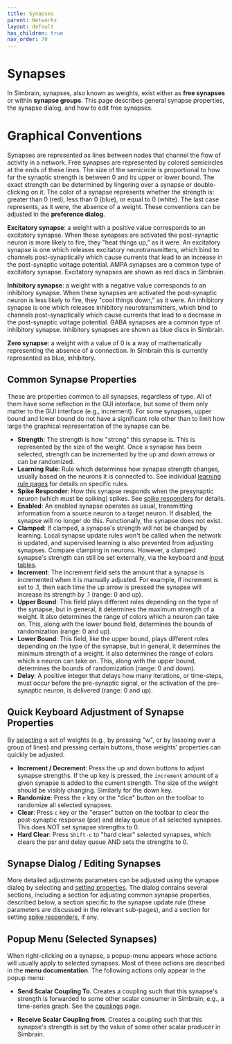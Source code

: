 ```yaml
---
title: Synapses
parent: Networks
layout: default
has_children: true
nav_order: 70
---
```


# Synapses

In Simbrain, synapses, also known as weights, exist either as **free synapses** or within **synapse groups**. This page describes general synapse properties, the synapse dialog, and how to edit free synapses.

# Graphical Conventions

<!-- Picture with an arrow -->

Synapses are represented as lines between nodes that channel the flow of activity in a network. 
Free synapses are represented by colored semicircles at the ends of these lines. The size of the semicircle is proportional to how far the synaptic strength is between 0 and its upper or lower bound. The exact strength can be determined by lingering over a synapse or double-clicking on it. The color of a synapse represents whether the strength is: greater than 0 (red), less than 0 (blue), or equal to 0 (white). The last case represents, as it were, the absence of a weight. These conventions can be adjusted in the **preference dialog**.

**Excitatory synapse**: a weight with a positive value corresponds to an excitatory synapse. When these synapses are activated the post-synaptic neuron is more likely to fire, they "heat things up," as it were. An excitatory synapse is one which releases excitatory neurotransmitters, which bind to channels post-synaptically which cause currents that lead to an increase in the post-synaptic voltage potential. AMPA synapses are a common type of excitatory synapse. Excitatory synapses are shown as red discs in Simbrain.

**Inhibitory synapse**: a weight with a negative value corresponds to an inhibitory synapse. When these synapses are activated the post-synaptic neuron is less likely to fire, they "cool things down," as it were. An inhibitory synapse is one which releases inhibitory neurotransmitters, which bind to channels post-synaptically which cause currents that lead to a decrease in the post-synaptic voltage potential. GABA synapses are a common type of inhibitory synapse. Inhibitory synapses are shown as blue discs in Simbrain.

**Zero synapse**: a weight with a value of 0 is a way of mathematically representing the absence of a connection. In Simbrain this is currently represented as blue, inhibitory.

<!-- TODO: Add Image -->

## Common Synapse Properties

These are properties common to all synapses, regardless of type. All of them have some reflection in the GUI interface, but some of them only matter to the GUI interface (e.g., increment). For some synapses, upper bound and lower bound do not have a significant role other than to limit how large the graphical representation of the synapse can be.

- **Strength**: The strength is how "strong" this synapse is. This is represented by the size of the weight. Once a synapse has been selected, strength can be incremented by the up and down arrows or can be randomized.
- **Learning Rule**: Rule which determines how synapse strength changes, usually based on the neurons it is connected to. See individual [learning rule pages](index) for details on specific rules.
- **Spike Responder**: How this synapse responds when the presynaptic neuron (which must be spiking) spikes. See [spike responders](../spikeresponders) for details.
- **Enabled**: An enabled synapse operates as usual, transmitting information from a source neuron to a target neuron. If disabled, the synapse will no longer do this. Functionally, the synapse does not exist.
- **Clamped**: If clamped, a synapse's strength will not be changed by learning. Local synapse update rules won't be called when the network is updated, and supervised learning is also prevented from adjusting synapses. Compare clamping in neurons. However, a clamped synapse's strength can still be set externally, via the keyboard and [input tables](../ui/testInputs).
- **Increment**: The increment field sets the amount that a synapse is incremented when it is manually adjusted. For example, if increment is set to .1, then each time the up arrow is pressed the synapse will increase its strength by .1 (range: 0 and up).
- **Upper Bound**: This field plays different roles depending on the type of the synapse, but in general, it determines the maximum strength of a weight. It also determines the range of colors which a neuron can take on. This, along with the lower bound field, determines the bounds of randomization (range: 0 and up).
- **Lower Bound**: This field, like the upper bound, plays different roles depending on the type of the synapse, but in general, it determines the minimum strength of a weight. It also determines the range of colors which a neuron can take on. This, along with the upper bound, determines the bounds of randomization (range: 0 and down).
- **Delay**: A positive integer that delays how many iterations, or time-steps, must occur before the pre-synaptic signal, or the activation of the pre-synaptic neuron, is delivered (range: 0 and up).

## Quick Keyboard Adjustment of Synapse Properties

By [selecting](../buildingBasics#selecting-objects) a set of weights (e.g., by pressing "w", or by lassoing over a group of lines) and pressing certain buttons, those weights' properties can quickly be adjusted.

- **Increment / Decrement**: Press the up and down buttons to adjust synapse strengths. If the up key is pressed, the `increment` amount of a given synapse is added to the current strength. The size of the weight should be visibly changing. Similarly for the down key.
- **Randomize**: Press the `r` key or the "dice" button on the toolbar to randomize all selected synapses.
- **Clear**: Press `c` key or the "eraser" button on the toolbar to clear the post-synaptic response (psr) and delay queue of all selected synapses. This does NOT set synapse strengths to 0.
- **Hard Clear**: Press `Shift-c` to "hard clear" selected synapses, which clears the psr and delay queue AND sets the strengths to 0.

## Synapse Dialog / Editing Synapses

More detailed adjustments parameters can be adjusted using the synapse dialog by selecting and [setting properties](../buildingBasics#setting-properties). The dialog contains several sections, including a section for adjusting common synapse properties, described below, a section specific to the synapse update rule (these parameters are discussed in the relevant sub-pages), and a section for setting [spike responders](../spikeresponders), if any.

## Popup Menu (Selected Synapses)

When right-clicking on a synapse, a popup-menu appears whose actions will usually apply to selected synapses. Most of these actions are described in the **menu documentation**. The following actions only appear in the popup menu:

- **Send Scalar Coupling To**. Creates a coupling such that this synapse's strength is forwarded to some other scalar consumer in Simbrain, e.g., a time-series graph. See the [couplings](../../workspace/couplings) page.

- **Receive Scalar Coupling from**. Creates a coupling such that this synapse's strength is set by the value of some other scalar producer in Simbrain.
